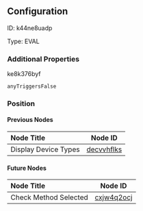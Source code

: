 # 
## Configuration
ID:  k44ne8uadp

Type: EVAL 







### Additional Properties
ke8k376byf
```string 
anyTriggersFalse
```





### Position

#### Previous Nodes
| Node Title | Node ID |
| :------------- | ------------ |
| Display Device Types | [decvvhflks](./decvvhflks.md) | 
 
 #### Future Nodes
| Node Title | Node ID |
| :------------- | ------------ |
| Check Method Selected |[cxjw4q2ocj](./cxjw4q2ocj.md) | 